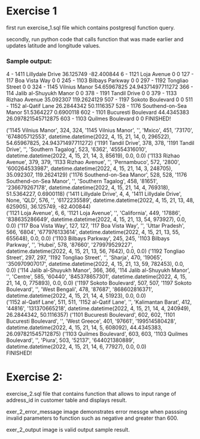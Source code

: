 # Exercise 1

first run exercise_1.sql file which contains postgresql function query.

secondly, run python code that calls function that was made earlier and updates latitude and longitude values.

### Sample output: 

4  -  1411 Lillydale Drive
36.125749 -82.400844
6  -  1121 Loja Avenue
0 0
127  -  117 Boa Vista Way
0 0
245  -  1103 Bilbays Parkway
0 0
297  -  1192 Tongliao Street
0 0
324  -  1145 Vilnius Manor
54.65967825 24.94371497711272
366  -  114 Jalib al-Shuyukh Manor
0 0
378  -  1191 Tandil Drive
0 0
379  -  1133 Rizhao Avenue
35.092307 119.2624129
507  -  1197 Sokoto Boulevard
0 0
511  -  1152 al-Qatif Lane
26.2844342 50.1116357
528  -  1176 Southend-on-Sea Manor
51.5364227 0.6900118
602  -  1101 Bucuresti Boulevard
44.4345383 26.097821545712875
603  -  1103 Quilmes Boulevard
0 0
FINISHED!


('1145 Vilnius Manor', 324, 324, '1145 Vilnius Manor', '', 'Mxico', 451, '73170', '674805712553', datetime.datetime(2022, 4, 15, 21, 14, 0, 296522), 54.65967825, 24.94371497711272)
('1191 Tandil Drive', 378, 378, '1191 Tandil Drive', '', 'Southern Tagalog', 523, '6362', '45554316010', datetime.datetime(2022, 4, 15, 21, 14, 3, 85619), 0.0, 0.0)
('1133 Rizhao Avenue', 379, 379, '1133 Rizhao Avenue', '', 'Pernambuco', 572, '2800', '600264533987', datetime.datetime(2022, 4, 15, 21, 14, 3, 248705), 35.092307, 119.2624129)
('1176 Southend-on-Sea Manor', 528, 528, '1176 Southend-on-Sea Manor', '', 'Southern Tagalog', 458, '81651', '236679267178', datetime.datetime(2022, 4, 15, 21, 14, 4, 769318), 51.5364227, 0.6900118)
('1411 Lillydale Drive', 4, 4, '1411 Lillydale Drive', None, 'QLD', 576, '', '6172235589', datetime.datetime(2022, 4, 15, 21, 13, 48, 625905), 36.125749, -82.400844)        
('1121 Loja Avenue', 6, 6, '1121 Loja Avenue', '', 'California', 449, '17886', '838635286649', datetime.datetime(2022, 4, 15, 21, 13, 54, 973927), 0.0, 0.0)
('117 Boa Vista Way', 127, 127, '117 Boa Vista Way', '', 'Uttar Pradesh', 566, '6804', '677976133614', datetime.datetime(2022, 4, 15, 21, 13, 55, 655648), 0.0, 0.0)
('1103 Bilbays Parkway', 245, 245, '1103 Bilbays Parkway', '', 'Hubei', 578, '87660', '279979529227', datetime.datetime(2022, 4, 15, 21, 13, 56, 7642), 0.0, 0.0)
('1192 Tongliao Street', 297, 297, '1192 Tongliao Street', '', 'Sharja', 470, '19065', '350970907017', datetime.datetime(2022, 4, 15, 21, 13, 59, 782453), 0.0, 0.0)
('114 Jalib al-Shuyukh Manor', 366, 366, '114 Jalib al-Shuyukh Manor', '', 'Centre', 585, '60440', '845378657301', datetime.datetime(2022, 4, 15, 21, 14, 0, 775893), 0.0, 0.0)
('1197 Sokoto Boulevard', 507, 507, '1197 Sokoto Boulevard', '', 'West Bengali', 478, '87687', '868602816371', datetime.datetime(2022, 4, 15, 21, 14, 4, 51923), 0.0, 0.0)   
('1152 al-Qatif Lane', 511, 511, '1152 al-Qatif Lane', '', 'Kalimantan Barat', 412, '44816', '131370665218', datetime.datetime(2022, 4, 15, 21, 14, 4, 240949), 26.2844342, 50.1116357)
('1101 Bucuresti Boulevard', 602, 602, '1101 Bucuresti Boulevard', '', 'West Greece', 401, '97661', '199514580428', datetime.datetime(2022, 4, 15, 21, 14, 5, 608092), 44.4345383, 26.097821545712875)
('1103 Quilmes Boulevard', 603, 603, '1103 Quilmes Boulevard', '', 'Piura', 503, '52137', '644021380889', datetime.datetime(2022, 4, 15, 21, 14, 6, 77927), 0.0, 0.0)        
FINISHED!


# Exercise 2: 

exercise_2.sql file that contains function that allows to input range of address_id in customer table and displays result.

exer_2_error_message image demonstrates error messge when passsing invalid parameters to function such as negative and greater than 600.

exer_2_output image is valid output sample result.

